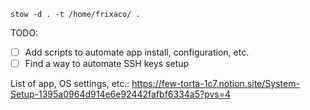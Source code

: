 `stow -d . -t /home/frixaco/ .`

TODO:

- [ ] Add scripts to automate app install, configuration, etc.
- [ ] Find a way to automate SSH keys setup

List of app, OS settings, etc.: https://few-torta-1c7.notion.site/System-Setup-1395a0964d914e6e92442fafbf6334a5?pvs=4
